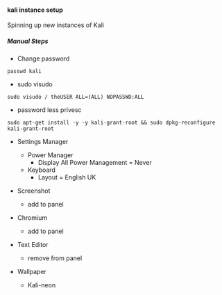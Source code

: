 #### kali instance setup
Spinning up new instances of Kali

##### Manual Steps

- Change password
```
passwd kali
```

- sudo visudo
```
sudo visudo / theUSER ALL=(ALL) NOPASSWD:ALL
```
- password less privesc
```
sudo apt-get install -y -y kali-grant-root && sudo dpkg-reconfigure kali-grant-root
```
- Settings Manager
    - Power Manager
        - Display All Power Management = Never
    - Keyboard
        - Layout = English UK

- Screenshot
    - add to panel

- Chromium
    - add to panel

- Text Editor
    - remove from panel

- Wallpaper
    - Kali-neon




